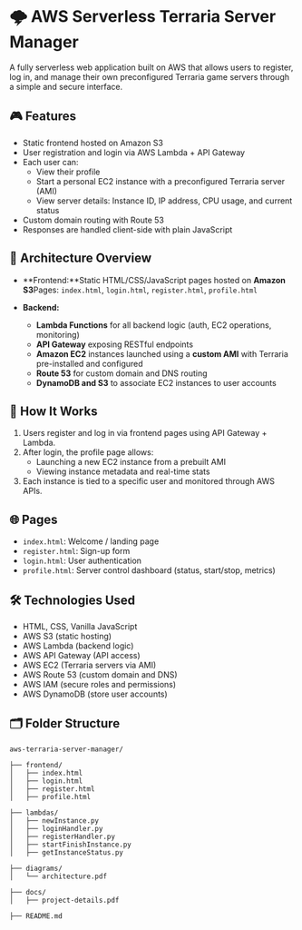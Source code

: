 # 🌩️ AWS Serverless Terraria Server Manager

A fully serverless web application built on AWS that allows users to register, log in, and manage their own preconfigured Terraria game servers through a simple and secure interface.

## 🎮 Features

- Static frontend hosted on Amazon S3
- User registration and login via AWS Lambda + API Gateway
- Each user can:
  - View their profile
  - Start a personal EC2 instance with a preconfigured Terraria server (AMI)
  - View server details: Instance ID, IP address, CPU usage, and current status
- Custom domain routing with Route 53
- Responses are handled client-side with plain JavaScript

## 🧱 Architecture Overview

- **Frontend:**Static HTML/CSS/JavaScript pages hosted on **Amazon S3**Pages: `index.html`, `login.html`, `register.html`, `profile.html`
- **Backend:**

  - **Lambda Functions** for all backend logic (auth, EC2 operations, monitoring)
  - **API Gateway** exposing RESTful endpoints
  - **Amazon EC2** instances launched using a **custom AMI** with Terraria pre-installed and configured
  - **Route 53** for custom domain and DNS routing
  - **DynamoDB and S3** to associate EC2 instances to user accounts

## 🚀 How It Works

1. Users register and log in via frontend pages using API Gateway + Lambda.
2. After login, the profile page allows:
   - Launching a new EC2 instance from a prebuilt AMI
   - Viewing instance metadata and real-time stats
3. Each instance is tied to a specific user and monitored through AWS APIs.

## 🌐 Pages

- `index.html`: Welcome / landing page
- `register.html`: Sign-up form
- `login.html`: User authentication
- `profile.html`: Server control dashboard (status, start/stop, metrics)

## 🛠️ Technologies Used

- HTML, CSS, Vanilla JavaScript
- AWS S3 (static hosting)
- AWS Lambda (backend logic)
- AWS API Gateway (API access)
- AWS EC2 (Terraria servers via AMI)
- AWS Route 53 (custom domain and DNS)
- AWS IAM (secure roles and permissions)
- AWS DynamoDB (store user accounts)

## 🗂️ Folder Structure

```
aws-terraria-server-manager/

├── frontend/
│   ├── index.html
│   ├── login.html
│   ├── register.html
│   ├── profile.html

├── lambdas/
│   ├── newInstance.py
│   ├── loginHandler.py
│   ├── registerHandler.py
│   ├── startFinishInstance.py
│   ├── getInstanceStatus.py

├── diagrams/
│   └── architecture.pdf

├── docs/
│   ├── project-details.pdf

├── README.md
```
